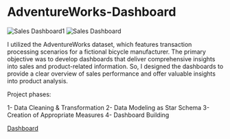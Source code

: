 # AdventureWorks-Dashboard #
![Sales Dashboard1](https://github.com/AfnanAbouElwafa/Power-BI-Dashboards/assets/60342798/a7759411-f7eb-4c3e-832f-7d140db816a1)
![Sales Dashboard](https://github.com/AfnanAbouElwafa/Power-BI-Dashboards/assets/60342798/c4240125-7f25-4746-9f3b-6c2c695882a1)


I utilized the AdventureWorks dataset, which features transaction processing scenarios for a fictional bicycle manufacturer. 
The primary objective was to develop dashboards that deliver comprehensive insights into sales and product-related information. 
So, I designed the dashboards to provide a clear overview of sales performance and offer valuable insights into product analysis.  

Project phases:  

1- Data Cleaning & Transformation
2- Data Modeling as Star Schema
3- Creation of Appropriate Measures
4- Dashboard Building  

[Dashboard](Dashboard.pdf)
